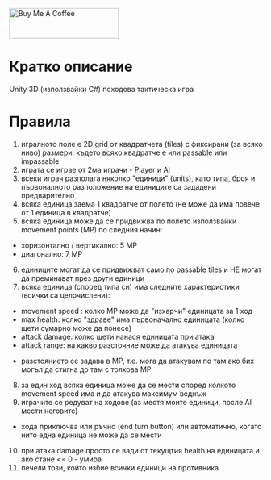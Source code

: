 [<img src="https://cdn.buymeacoffee.com/buttons/v2/default-yellow.png" alt="Buy Me A Coffee" style="height: 60px !important;width: 217px !important;" >](https://www.buymeacoffee.com/object71)

# Кратко описание
Unity 3D (използвайки C#) походова тактическа игра

# Правила

1. игралното поле е 2D grid от квадратчета (tiles) с фиксирани (за всяко ниво) размери, където всяко квадратче е или passable или impassable
2. играта се играе от 2ма играчи - Player и AI
3. всеки играч разполага няколко "единици" (units), като типа, броя и първоналното разположение на единиците са зададени предварително
4. всяка единица заема 1 квадратче от полето (не може да има повече от 1 единица в квадратче)
5. всяка единица може да се придвижва по полето използвайки movement points (MP) по следния начин:
  - хоризонтално / вертикално: 5 MP
  - диагонално: 7 MP
6. единиците могат да се придвижват само по passable tiles и НЕ могат да преминават през други единици
7. всяка единица (според типа си) има следните характеристики (всички са целочислени):
  - movement speed : колко MP може да "изхарчи" единицата за 1 ход
  - max health: колко "здраве" има първоначално единицата (колко щети сумарно може да понесе)
  - attack damage: колко щети нанася единицата при атака
  - attack range: на какво разстояние може да атакува единицата
  * разстоянието се задава в MP, т.е. мога да атакувам по там ако бих могъл да стигна до там с толкова MP
8. за един ход всяка единица може да се мести според колкото movement speed има и да атакува максимум веднъж
9. играчите се редуват на ходове (аз местя моите единици, после AI мести неговите)
  - хода приключва или ръчно (end turn button) или автоматично, когато нито една единица не може да се мести
10. при атака damage просто се вади от текущтия health на единицата и ако стане <= 0 - умира
11. печели този, който избие всички единици на противника
